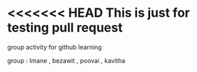 <<<<<<< HEAD
This is just for testing pull request
=======
group activity for github learning


group : Imane , bezawit , poovai , kavitha

